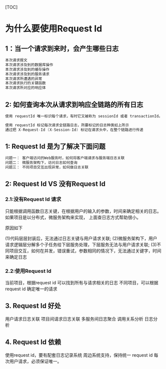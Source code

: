 [TOC]
# 为什么要使用Request Id

## 1：当一个请求到来时，会产生哪些日志
```go
本次请求报文
本次请求涉及到的数据库操作
本次请求涉及到的缓存操作
本次请求涉及到的服务请求
本次请求所遭遇的异常
本次请求执行的关键函数
本次请求所对应的响应体
```
## 2: 如何查询本次从请求到响应全链路的所有日志
```go
使用 requestId 唯一标识每个请求，有时它又被称为 sessionId 或者 transactionId。

使用 requestId 标记每次请求全链路日志，所要标记的日志种类如上所示
通过把 X-Request-Id (X-Session-Id) 标记在请求头中，在整个链路进行传递
```

## 1: Request Id 是为了解决下面问题
```go
问题一： 客户端访问的Web服务时，如何将客户端请求与服务端日志关联 
问题二： 微服务架构下，访问日志如何查询
问题三： 不同项目交互出现异常，如何做日志关联
```

## 2: Request Id VS 没有Request Id

### 2.1:没有Request Id 请求
只能根据调用函数日志关键，在根据用户的输入的参数，时间来确定相关的日志。 如果项目是以分布式，微服务架构来实现， 上面查日志方式帮助很小。

原因如下

(1)代码层层封装后，无法通过日志关键与用户请求关联;
(2)微服务架构下，用户请求逻辑层分解多个子任务给下层服务处理，下层服务无法与用户请求关联;
(3)不同项目交互，如何在并发，错误重试，参数相同的情况下，无法通过关键字，时间来确定日志
### 2.2:使用Request Id
当前项目，根据request id 可以找到所有与请求相关的日志
不同项目，可以根据request id 确定唯一的请求
## 3. Request Id 好处
用户请求日志关联
项目间请求日志关联
多服务间日志聚合
调用关系分析
日志分析
## 4. Request Id 依赖
使用request id，要有配套日志记录系统
周边系统支持，保持统一
request id 每次用户请求，必须保证唯一。

